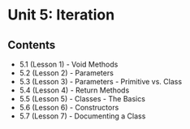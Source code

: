 # Unit 5: Iteration

## Contents
- 5.1 (Lesson 1) - Void Methods
- 5.2 (Lesson 2) - Parameters
- 5.3 (Lesson 3) - Parameters - Primitive vs. Class
- 5.4 (Lesson 4) - Return Methods
- 5.5 (Lesson 5) - Classes - The Basics
- 5.6 (Lesson 6) - Constructors
- 5.7 (Lesson 7) - Documenting a Class
